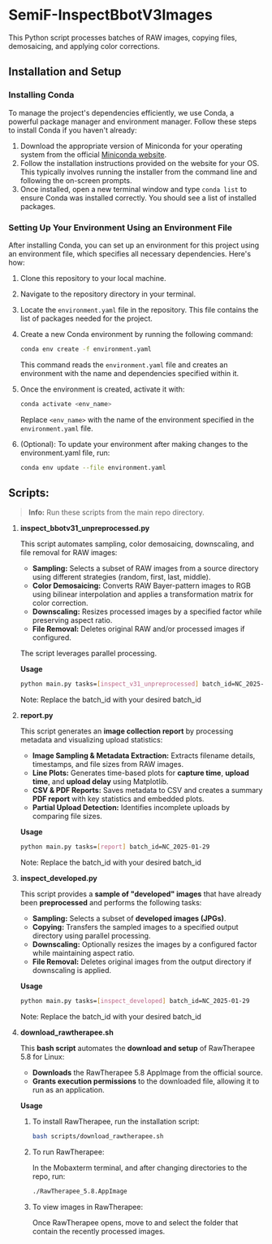 # SemiF-InspectBbotV3Images

This Python script processes batches of RAW images, copying files, demosaicing, and applying color corrections.


## Installation and Setup

### Installing Conda
To manage the project's dependencies efficiently, we use Conda, a powerful package manager and environment manager. Follow these steps to install Conda if you haven't already:

1. Download the appropriate version of Miniconda for your operating system from the official [Miniconda website](https://docs.anaconda.com/free/miniconda/).
2. Follow the installation instructions provided on the website for your OS. This typically involves running the installer from the command line and following the on-screen prompts.
3. Once installed, open a new terminal window and type `conda list` to ensure Conda was installed correctly. You should see a list of installed packages.


### Setting Up Your Environment Using an Environment File
After installing Conda, you can set up an environment for this project using an environment file, which specifies all necessary dependencies. Here's how:

1. Clone this repository to your local machine.
2. Navigate to the repository directory in your terminal.
3. Locate the `environment.yaml` file in the repository. This file contains the list of packages needed for the project.
4. Create a new Conda environment by running the following command:
   ```bash
   conda env create -f environment.yaml
   ```
   This command reads the `environment.yaml` file and creates an environment with the name and dependencies specified within it.

5. Once the environment is created, activate it with:
   ```bash
   conda activate <env_name>
   ```
   Replace `<env_name>` with the name of the environment specified in the `environment.yaml` file.
6. (Optional): To update your environment after making changes to the environment.yaml file, run: 
    ```bash
    conda env update --file environment.yaml
    ```


## Scripts:

> **Info:** Run these scripts from the main repo directory.

1. **inspect_bbotv31_unpreprocessed.py**

   This script automates sampling, color demosaicing, downscaling, and file removal for RAW images:

   - **Sampling:** Selects a subset of RAW images from a source directory using different strategies (random, first, last, middle).
   - **Color Demosaicing:** Converts RAW Bayer-pattern images to RGB using bilinear interpolation and applies a transformation matrix for color correction.
   - **Downscaling:** Resizes processed images by a specified factor while preserving aspect ratio.
   - **File Removal:** Deletes original RAW and/or processed images if configured.

   The script leverages parallel processing.

   **Usage**

   ```bash
   python main.py tasks=[inspect_v31_unpreprocessed] batch_id=NC_2025-01-29
   ```
   Note: Replace the batch_id with your desired batch_id


2. **report.py**
   
   This script generates an **image collection report** by processing metadata and visualizing upload statistics:

   - **Image Sampling & Metadata Extraction:** Extracts filename details, timestamps, and file sizes from RAW images.
   - **Line Plots:** Generates time-based plots for **capture time**, **upload time**, and **upload delay** using Matplotlib.
   - **CSV & PDF Reports:** Saves metadata to CSV and creates a summary **PDF report** with key statistics and embedded plots.
   - **Partial Upload Detection:** Identifies incomplete uploads by comparing file sizes.

   **Usage**
   
   ```bash
   python main.py tasks=[report] batch_id=NC_2025-01-29
   ```
   Note: Replace the batch_id with your desired batch_id

3. **inspect_developed.py**

   This script provides a **sample of "developed" images** that have already been **preprocessed** and performs the following tasks:

   - **Sampling:** Selects a subset of **developed images (JPGs)**.
   - **Copying:** Transfers the sampled images to a specified output directory using parallel processing.
   - **Downscaling:** Optionally resizes the images by a configured factor while maintaining aspect ratio.
   - **File Removal:** Deletes original images from the output directory if downscaling is applied.

   **Usage**
   
   ```bash
   python main.py tasks=[inspect_developed] batch_id=NC_2025-01-29
   ```
   Note: Replace the batch_id with your desired batch_id

4. **download_rawtherapee.sh**

   This **bash script** automates the **download and setup** of RawTherapee 5.8 for Linux:

   - **Downloads** the RawTherapee 5.8 AppImage from the official source.  
   - **Grants execution permissions** to the downloaded file, allowing it to run as an application.

   **Usage**

   1. To install RawTherapee, run the installation script:
   
      ```bash
      bash scripts/download_rawtherapee.sh
      ```

   2. To run RawTherapee:

      In the Mobaxterm terminal, and after changing directories to the repo, run:
      ```bash
      ./RawTherapee_5.8.AppImage
      ```
   
   3. To view images in RawTherapee:

      Once RawTherapee opens, move to and select the folder that contain the recently processed images.
   


